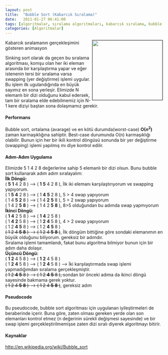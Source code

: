 ```yaml
---
layout: post
title:  "Bubble Sort (Kabarcık Sıralama)"
date:   2011-01-27 06:41:00
tags: [algoritmalar, sıralama algoritmaları, kabarcık sıralama, bubble sort]
categories: [Algoritmalar]
---
```


<img title="bubblesort_animate" src="http://upload.wikimedia.org/wikipedia/commons/3/37/Bubble_sort_animation.gif" alt="" width="224" height="190" align="right" border="1"/> Kabarcık sıralamanın gerçekleşimini gösteren animasyon

Sinking sort olarak da geçen bu sıralama algoritması, komşu olan her iki eleman arasında bir karşılaştırma yapar ve eğer istenenin tersi bir sıralama varsa swapping (yer değiştirme) işlemi uygular. Bu işlem ilk ugulandığında en büyük sayımız en sona yerleşir. Elimizde N elemanlı bir dizi olduğunu kabul edersek, tam bir sıralama elde edebilmemiz için N-1 kere diziyi baştan sona dolaşmamız gerekir.
<h4>Performans</h4>
Bubble sort, ortalama (avarage) ve en kötü durumda(worst-case) <strong>O(<em>n</em><sup>2</sup>)</strong> zaman karmaşıklığına sahiptir. Best-case durumunda O(n) karmaşıklığı olabilir. Bunun için her bir ikili kontrol döngüsü sonunda bir yer değiştirme (swapping) işlemi yapılmış mı diye kontrol edilir.
<h4>Adım-Adım Uygulama</h4>
Elimizde 5 1 4 2 8 değerlerine sahip 5 elemanlı bir dizi olsun. Bunu bubble sort kullanarak adım adım sıralayalım:<br/>
<!--more-->
<strong>İlk Döngü:</strong><br/>
( <strong>5</strong> <strong>1</strong> 4 2 8 ) --&gt; ( <strong>1</strong> <strong>5</strong> 4 2 8 ), İlk iki elemanı karşılaştırıyorum ve swapping yapıyorum. <br/>
( 1 <strong>5</strong> <strong>4</strong> 2 8 ) --&gt; ( 1 <strong>4</strong> <strong>5</strong> 2 8 ), 5 &gt; 4 swap yapıyorum<br/>
( 1 4 <strong>5</strong> <strong>2</strong> 8 ) --&gt; ( 1 4 <strong>2</strong> <strong>5</strong> 8 ), 5 &gt; 2 swap yapıyorum<br/>
( 1 4 2 <strong>5</strong> <strong>8</strong> ) --&gt; ( 1 4 2 <strong>5</strong> <strong>8</strong> ), 8&gt;5 olduğundan bu adımda swap yapmıyorum<br/>
<strong>İkinci Döngü:</strong><br/>
( <strong>1</strong> <strong>4</strong> 2 5 8 ) --&gt; ( <strong>1</strong> <strong>4</strong> 2 5 8 )<br/>
( 1 <strong>4</strong> <strong>2</strong> 5 8 ) --&gt; ( 1 <strong>2</strong> <strong>4</strong> 5 8 ), 4 &gt; 2 swap yapıyorum<br/>
( 1 2 <strong>4</strong> <strong>5</strong> 8 ) --&gt; ( 1 2 <strong>4</strong> <strong>5</strong> 8 )<br/>
<span style="text-decoration: line-through;">( 1 2 4 <strong>5</strong> <strong>8</strong> ) </span>--&gt;<span style="text-decoration: line-through;"> ( 1 2 4 <strong>5</strong> <strong>8</strong> )</span>, İlk döngüm bittiğine göre sondaki elemanımın en büyük olduğunu biliyorum. gereksiz bir adımdır.<br/>
Sıralama işlemi tamamlandı, fakat bunu algoritma bilmiyor bunun için bir adım daha dolaşır.<br/>
<strong>Üçüncü Döngü:</strong><br/>
( <strong>1</strong> <strong>2</strong> 4 5 8 ) --&gt; ( <strong>1</strong> <strong>2</strong> 4 5 8 )<br/>
( 1 <strong>2</strong> <strong>4</strong> 5 8 ) --&gt; ( 1 <strong>2</strong> <strong>4</strong> 5 8 ) --&gt; İki karşılaştırmada swap işlemi yapmadığımdan sıralama gerçekleşmiştir.<br/>
<span style="text-decoration: line-through;">( 1 2 <strong>4</strong> <strong>5</strong> 8 ) </span>--&gt;<span style="text-decoration: line-through;"> ( 1 2 <strong>4</strong> <strong>5</strong> 8 ), </span>sondan bir önceki adıma da ikinci döngü sayesinde bakmama gerek yoktur.<br/>
<span style="text-decoration: line-through;">( 1 2 4 <strong>5</strong> <strong>8</strong> ) </span>--&gt;<span style="text-decoration: line-through;"> ( 1 2 4 <strong>5</strong> <strong>8</strong> )</span>, gereksiz adım<br/>
<h4>Pseudocode</h4>
<script src="https://gist.github.com/tolpp/404288218998a512b1be.js"></script>
Bu pseudocode, bubble sort algoritması için uygulanan iyileştirmeleri de beraberinde içerir. Buna göre, zaten olması gereken yerde olan son elemanları kontrol etmez (n değerinin sürekli değişmesi sayesinde) ve bir swap işlemi gerçekleştirilmemişse zaten dizi sıralı diyerek algoritmayı bitirir.
<h4>Kaynaklar</h4>
<a href="http://en.wikipedia.org/wiki/Bubble_sort">http://en.wikipedia.org/wiki/Bubble_sort</a>